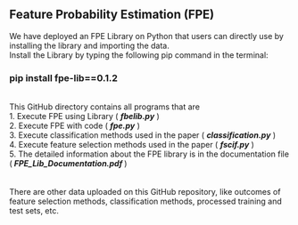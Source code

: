 Feature Probability Estimation (FPE)
-------------------------------------
We have deployed an FPE Library on Python that users can directly use by installing the library and importing the data. <br>
Install the Library by typing the following pip command in the terminal:
<h3>
pip install fpe-lib==0.1.2
</h3>
<br>
This GitHub directory contains all programs that are <br>
1. Execute FPE using Library ( <i><b>fbelib.py</b></i> ) <br>
2. Execute FPE with code ( <b><i>fpe.py</i></b> ) <br>
3. Execute classification methods used in the paper ( <b><i>classification.py</i></b> ) <br>
4. Execute feature selection methods used in the paper ( <b><i>fscif.py</i></b> )<br>
5. The detailed information about the FPE library is in the documentation file (<b><i> FPE_Lib_Documentation.pdf </i></b>) <br>
<br><br>
There are other data uploaded on this GitHub repository, like outcomes of feature selection methods, classification methods, processed training and test sets, etc.
